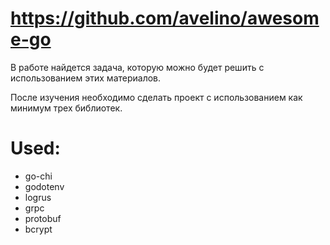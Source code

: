 # https://github.com/avelino/awesome-go

В работе найдется задача, которую можно будет решить с использованием этих материалов.

После изучения необходимо сделать проект с использованием как минимум трех библиотек.

# Used:
* go-chi
* godotenv
* logrus
* grpc
* protobuf
* bcrypt